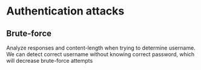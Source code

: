 # Authentication attacks
## Brute-force
Analyze responses and content-length when trying to determine username. We can detect correct username without knowing correct password, which will decrease brute-force attempts